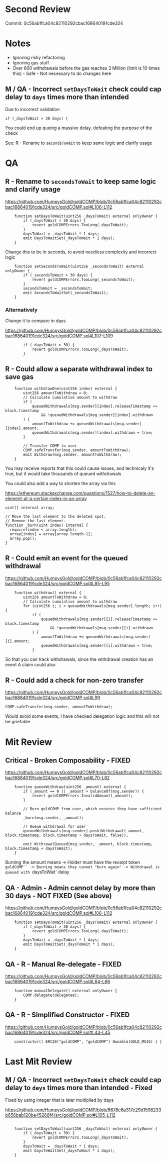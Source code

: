 # Second Review

Commit: 0c56ab1fca04c82110292cbac168640191cde324

# Notes

- Ignoring risky refactoring
- Ignoring gas stuff
- Over 600 withdrawals before the gas reaches 3 Million (limit is 10 times this) - Safe -  Not necessary to do changes here

## M / QA - Incorrect `setDaysToWait` check could cap delay to `days` times more than intended

Due to incorrect validation
```solidity
if (_daysToWait > 30 days) {
```

You could end up queing a massive delay, defeating the purpose of the check

See: R - Rename to `secondsToWait` to keep same logic and clarify usage

# QA

## R - Rename to `secondsToWait` to keep same logic and clarify usage

https://github.com/HumpysGold/goldCOMP/blob/0c56ab1fca04c82110292cbac168640191cde324/src/goldCOMP.sol#L106-L112

```solidity
    function setDaysToWait(uint256 _daysToWait) external onlyOwner {
        if (_daysToWait > 30 days) {
            revert goldCOMPErrors.TooLong(_daysToWait);
        }
        daysToWait = _daysToWait * 1 days;
        emit DaysToWaitSet(_daysToWait * 1 days);
    }
```

Change this to be in seconds, to avoid needless complexity and incorrect logic

```solidity
    function setSecondsToWait(uint256 _secondsToWait) external onlyOwner {
        if (_secondsToWait > 30 days) {
            revert goldCOMPErrors.TooLong(_secondsToWait);
        }
        secondsToWait = _secondsToWait;
        emit SecondsToWaitSet(_secondsToWait);
    }
```

### Alternatively

Change it to compare in days

https://github.com/HumpysGold/goldCOMP/blob/0c56ab1fca04c82110292cbac168640191cde324/src/goldCOMP.sol#L107-L109

```solidity
        if (_daysToWait > 30) {
            revert goldCOMPErrors.TooLong(_daysToWait);
        }
```

## R - Could allow a separate withdrawal index to save gas

```solidity
    function withdrawOne(uint256 index) external {
        uint256 amountToWithdraw = 0;
        // Calculate cumulative amount to withdraw
        if (
            queuedWithdrawals[msg.sender][index].releaseTimestamp <= block.timestamp
                && !queuedWithdrawals[msg.sender][index].withdrawn
        ) {
            amountToWithdraw += queuedWithdrawals[msg.sender][index].amount;
            queuedWithdrawals[msg.sender][index].withdrawn = true;
        }

        // Transfer COMP to user
        COMP.safeTransfer(msg.sender, amountToWithdraw);
        emit Withdraw(msg.sender, amountToWithdraw);
    }
```

You may receive reports that this could cause issues, and technicaly it's true, but it would take thousands of queued withdrawals

You could also add a way to shorten the array via this

https://ethereum.stackexchange.com/questions/1527/how-to-delete-an-element-at-a-certain-index-in-an-array

```
uint[] internal array;

// Move the last element to the deleted spot.
// Remove the last element.
function _burn(uint index) internal {
  require(index < array.length);
  array[index] = array[array.length-1];
  array.pop();
}
```


## R - Could emit an event for the queued withdrawal

https://github.com/HumpysGold/goldCOMP/blob/0c56ab1fca04c82110292cbac168640191cde324/src/goldCOMP.sol#L85-L95

```solidity
    function withdraw() external {
        uint256 amountToWithdraw = 0;
        // Calculate cumulative amount to withdraw
        for (uint256 i; i < queuedWithdrawals[msg.sender].length; i++) {
            if (
                queuedWithdrawals[msg.sender][i].releaseTimestamp <= block.timestamp
                    && !queuedWithdrawals[msg.sender][i].withdrawn
            ) {
                amountToWithdraw += queuedWithdrawals[msg.sender][i].amount;
                queuedWithdrawals[msg.sender][i].withdrawn = true;
            }
```

So that you can track withdrawals, since the withdrawal creation has an event
A claim could also


## R - Could add a check for non-zero transfer

https://github.com/HumpysGold/goldCOMP/blob/0c56ab1fca04c82110292cbac168640191cde324/src/goldCOMP.sol#L99

```solidity
COMP.safeTransfer(msg.sender, amountToWithdraw);
```

Would avoid some events, I have checked delegation logic and this will not be griefable




# Mit Review

## Critical - Broken Composability - FIXED
https://github.com/HumpysGold/goldCOMP/blob/0c56ab1fca04c82110292cbac168640191cde324/src/goldCOMP.sol#L70-L82

```solidity
    function queueWithdraw(uint256 _amount) external {
        if (_amount == 0 || _amount > balanceOf(msg.sender)) {
            revert goldCOMPErrors.InvalidAmount(_amount);
        }

        // Burn goldCOMP from user, which ensures they have sufficient balance
        _burn(msg.sender, _amount);

        // Queue withdrawal for user
        queuedWithdrawals[msg.sender].push(Withdrawal(_amount, block.timestamp, block.timestamp + daysToWait, false));

        emit WithrawalQueued(msg.sender, _amount, block.timestamp, block.timestamp + daysToWait);
    }
```

Burning the amount means
-> Holder must have the receipt token `goldCOMP``
-> Burning means they cannot "burn again"
-> Withdrawal is queued with `daysToWait` delay

## QA - Admin - Admin cannot delay by more than 30 days - NOT FIXED (See above)
https://github.com/HumpysGold/goldCOMP/blob/0c56ab1fca04c82110292cbac168640191cde324/src/goldCOMP.sol#L106-L112

```solidity
    function setDaysToWait(uint256 _daysToWait) external onlyOwner {
        if (_daysToWait > 30 days) {
            revert goldCOMPErrors.TooLong(_daysToWait);
        }
        daysToWait = _daysToWait * 1 days;
        emit DaysToWaitSet(_daysToWait * 1 days);
    }
```

## QA - R - Manual Re-delegate - FIXED
https://github.com/HumpysGold/goldCOMP/blob/0c56ab1fca04c82110292cbac168640191cde324/src/goldCOMP.sol#L64-L66

```solidity
    function manualDelegate() external onlyOwner {
        COMP.delegate(delegatee);
    }
```

## QA - R - Simplified Constructor - FIXED

https://github.com/HumpysGold/goldCOMP/blob/0c56ab1fca04c82110292cbac168640191cde324/src/goldCOMP.sol#L44-L45

```solidity
    constructor() ERC20("goldCOMP", "goldCOMP") Ownable(GOLD_MSIG) { }

```


# Last Mit Review

## M / QA - Incorrect `setDaysToWait` check could cap delay to `days` times more than intended - Fixed


Fixed by using integer that is later multiplied by days

https://github.com/HumpysGold/goldCOMP/blob/6678e6a317e29d1598233b656bab120be45268f4/src/goldCOMP.sol#L105-L112

```solidity

    function setDaysToWait(uint256 _daysToWait) external onlyOwner {
        if (_daysToWait > 30) {
            revert goldCOMPErrors.TooLong(_daysToWait);
        }
        daysToWait = _daysToWait * 1 days;
        emit DaysToWaitSet(_daysToWait * 1 days);
    }
```

